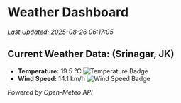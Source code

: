 
# Weather Dashboard

_Last Updated: 2025-08-26 06:17:05_

## Current Weather Data: (Srinagar, JK)
- **Temperature:** 19.5 °C ![Temperature Badge](https://img.shields.io/badge/Temperature-Low%20Temp-blue)
- **Wind Speed:** 14.1 km/h ![Wind Speed Badge](https://img.shields.io/badge/Wind%20Speed-Light%20Wind-blue)

*Powered by Open-Meteo API*

